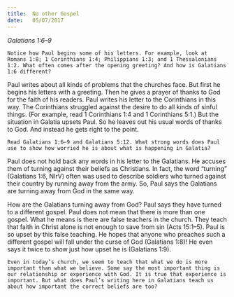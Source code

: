 ```yaml
---
title:  No other Gospel
date:   05/07/2017
---
```


_Galatians 1:6–9_

`Notice how Paul begins some of his letters. For example, look at Romans 1:8; 1 Corinthians 1:4; Philippians 1:3; and 1 Thessalonians 1:2. What often comes after the opening greeting? And how is Galatians 1:6 different?`

Paul writes about all kinds of problems that the churches face. But first he begins his letters with a greeting. Then he gives a prayer of thanks to God for the faith of his readers. Paul writes his letter to the Corinthians in this way. The Corinthians struggled against the desire to do all kinds of sinful things. (For example, read 1 Corinthians 1:4 and 1 Corinthians 5:1.) But the situation in Galatia upsets Paul. So he leaves out his usual words of thanks to God. And instead he gets right to the point.

`Read Galatians 1:6–9 and Galatians 5:12. What strong words does Paul use to show how worried he is about what is happening in Galatia?`

Paul does not hold back any words in his letter to the Galatians. He accuses them of turning against their beliefs as Christians. In fact, the word “turning” (Galatians 1:6, NIrV) often was used to describe soldiers who turned against their country by running away from the army. So, Paul says the Galatians are turning away from God in the same way.

How are the Galatians turning away from God? Paul says they have turned to a different gospel. Paul does not mean that there is more than one gospel. What he means is there are false teachers in the church. They teach that faith in Christ alone is not enough to save from sin (Acts 15:1–5). Paul is so upset by this false teaching. He hopes that anyone who preaches such a different gospel will fall under the curse of God (Galatians 1:8)! He even says it twice to show just how upset he is (Galatians 1:9).

`Even in today’s church, we seem to teach that what we do is more important than what we believe. Some say the most important thing is our relationship or experience with God. It is true that experience is important. But what does Paul’s writing here in Galatians teach us about how important the correct beliefs are too?`